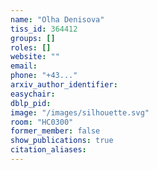 ```yaml
---
name: "Olha Denisova"
tiss_id: 364412
groups: []
roles: []
website: ""
email:
phone: "+43..."
arxiv_author_identifier:
easychair:
dblp_pid:
image: "/images/silhouette.svg"
room: "HC0300"
former_member: false
show_publications: true
citation_aliases:
---
```


<!--
Your custom content goes here.
-->